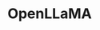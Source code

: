 ---
title: OpenLLaMA
link: https://github.com/openlm-research/open_llama
release:
  month: 6
  year: 2023
training:
  code:
    pretraining:
      value: 5
      license: Apache 2.0
    finetuning:
      value: N/A
    alignment:
      value: N/A
  data:
    pretraining:
      value: 4
      license: RedPajama Data
    sft:
      value: N/A
    alignment:
      value: N/A
evaluation:
  code:
    general:
      value: 5
      license: Apache 2.0
    safety:
      value: N/A
  data:
    utility:
      value: N/A
    safety:
      value: N/A
deployment:
  code:
    inference:
      value: 5
      license: Apache 2.0
  data:
    weights:
      value: 5
      license: Apache 2.0

---